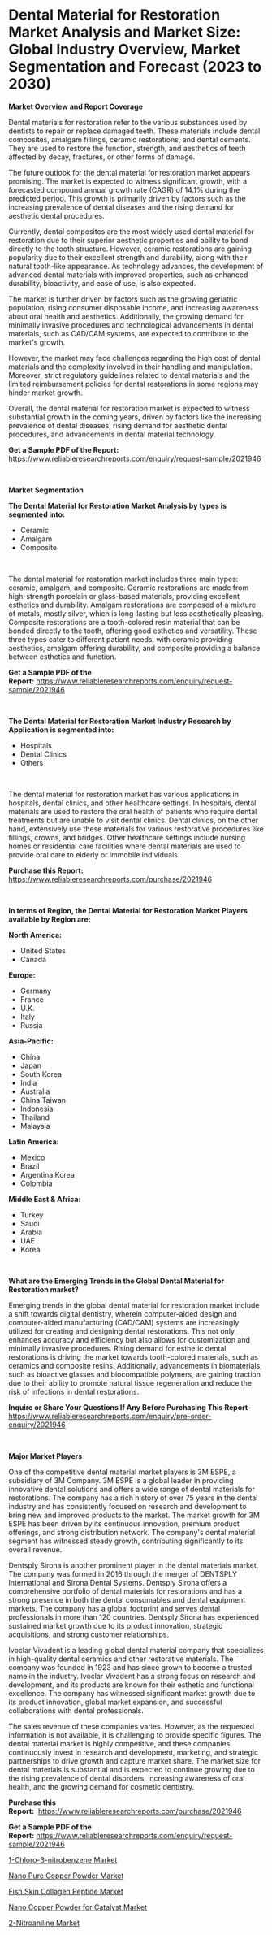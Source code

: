 <p><h1>Dental Material for Restoration Market Analysis and Market Size: Global Industry Overview, Market Segmentation and Forecast (2023 to 2030)</h1></p><p><strong>Market Overview and Report Coverage</strong></p>
<p><p>Dental materials for restoration refer to the various substances used by dentists to repair or replace damaged teeth. These materials include dental composites, amalgam fillings, ceramic restorations, and dental cements. They are used to restore the function, strength, and aesthetics of teeth affected by decay, fractures, or other forms of damage.</p><p>The future outlook for the dental material for restoration market appears promising. The market is expected to witness significant growth, with a forecasted compound annual growth rate (CAGR) of 14.1% during the predicted period. This growth is primarily driven by factors such as the increasing prevalence of dental diseases and the rising demand for aesthetic dental procedures.</p><p>Currently, dental composites are the most widely used dental material for restoration due to their superior aesthetic properties and ability to bond directly to the tooth structure. However, ceramic restorations are gaining popularity due to their excellent strength and durability, along with their natural tooth-like appearance. As technology advances, the development of advanced dental materials with improved properties, such as enhanced durability, bioactivity, and ease of use, is also expected.</p><p>The market is further driven by factors such as the growing geriatric population, rising consumer disposable income, and increasing awareness about oral health and aesthetics. Additionally, the growing demand for minimally invasive procedures and technological advancements in dental materials, such as CAD/CAM systems, are expected to contribute to the market's growth.</p><p>However, the market may face challenges regarding the high cost of dental materials and the complexity involved in their handling and manipulation. Moreover, strict regulatory guidelines related to dental materials and the limited reimbursement policies for dental restorations in some regions may hinder market growth.</p><p>Overall, the dental material for restoration market is expected to witness substantial growth in the coming years, driven by factors like the increasing prevalence of dental diseases, rising demand for aesthetic dental procedures, and advancements in dental material technology.</p></p>
<p><strong>Get a Sample PDF of the Report:</strong> <a href="https://www.reliableresearchreports.com/enquiry/request-sample/2021946">https://www.reliableresearchreports.com/enquiry/request-sample/2021946</a></p>
<p>&nbsp;</p>
<p><strong>Market Segmentation</strong></p>
<p><strong>The Dental Material for Restoration Market Analysis by types is segmented into:</strong></p>
<p><ul><li>Ceramic</li><li>Amalgam</li><li>Composite</li></ul></p>
<p>&nbsp;</p>
<p><p>The dental material for restoration market includes three main types: ceramic, amalgam, and composite. Ceramic restorations are made from high-strength porcelain or glass-based materials, providing excellent esthetics and durability. Amalgam restorations are composed of a mixture of metals, mostly silver, which is long-lasting but less aesthetically pleasing. Composite restorations are a tooth-colored resin material that can be bonded directly to the tooth, offering good esthetics and versatility. These three types cater to different patient needs, with ceramic providing aesthetics, amalgam offering durability, and composite providing a balance between esthetics and function.</p></p>
<p><strong>Get a Sample PDF of the Report:</strong>&nbsp;<a href="https://www.reliableresearchreports.com/enquiry/request-sample/2021946">https://www.reliableresearchreports.com/enquiry/request-sample/2021946</a></p>
<p>&nbsp;</p>
<p><strong>The Dental Material for Restoration Market Industry Research by Application is segmented into:</strong></p>
<p><ul><li>Hospitals</li><li>Dental Clinics</li><li>Others</li></ul></p>
<p>&nbsp;</p>
<p><p>The dental material for restoration market has various applications in hospitals, dental clinics, and other healthcare settings. In hospitals, dental materials are used to restore the oral health of patients who require dental treatments but are unable to visit dental clinics. Dental clinics, on the other hand, extensively use these materials for various restorative procedures like fillings, crowns, and bridges. Other healthcare settings include nursing homes or residential care facilities where dental materials are used to provide oral care to elderly or immobile individuals.</p></p>
<p><strong>Purchase this Report:</strong>&nbsp; <a href="https://www.reliableresearchreports.com/purchase/2021946">https://www.reliableresearchreports.com/purchase/2021946</a></p>
<p>&nbsp;</p>
<p><strong>In terms of Region, the Dental Material for Restoration Market Players available by Region are:</strong></p>
<p>
    <p> <strong> North America: </strong>
        <ul>
            <li>United States</li>
            <li>Canada</li>
        </ul>
        </p> 
    <p> <strong> Europe: </strong>
        <ul>
            <li>Germany</li>
            <li>France</li>
            <li>U.K.</li>
            <li>Italy</li>
            <li>Russia</li>
        </ul>
        </p> 
    <p> <strong> Asia-Pacific: </strong>
        <ul>
            <li>China</li>
            <li>Japan</li>
            <li>South Korea</li>
            <li>India</li>
            <li>Australia</li>
            <li>China Taiwan</li>
            <li>Indonesia</li>
            <li>Thailand</li>
            <li>Malaysia</li>
        </ul>
        </p> 
    <p> <strong> Latin America: </strong>
        <ul>
            <li>Mexico</li>
            <li>Brazil</li>
            <li>Argentina Korea</li>
            <li>Colombia</li>
        </ul>
        </p> 
    <p> <strong> Middle East & Africa: </strong>
        <ul>
            <li>Turkey</li>
            <li>Saudi</li>
            <li>Arabia</li>
            <li>UAE</li>
            <li>Korea</li>
        </ul>
    </p>
    </p>
<p>&nbsp;</p>
<p><strong>What are the Emerging Trends in the Global Dental Material for Restoration market?</strong></p>
<p><p>Emerging trends in the global dental material for restoration market include a shift towards digital dentistry, wherein computer-aided design and computer-aided manufacturing (CAD/CAM) systems are increasingly utilized for creating and designing dental restorations. This not only enhances accuracy and efficiency but also allows for customization and minimally invasive procedures. Rising demand for esthetic dental restorations is driving the market towards tooth-colored materials, such as ceramics and composite resins. Additionally, advancements in biomaterials, such as bioactive glasses and biocompatible polymers, are gaining traction due to their ability to promote natural tissue regeneration and reduce the risk of infections in dental restorations.</p></p>
<p><strong>Inquire or Share Your Questions If Any Before Purchasing This Report</strong>- <a href="https://www.reliableresearchreports.com/enquiry/pre-order-enquiry/2021946">https://www.reliableresearchreports.com/enquiry/pre-order-enquiry/2021946</a></p>
<p>&nbsp;</p>
<p><strong>Major Market Players</strong></p>
<p><p>One of the competitive dental material market players is 3M ESPE, a subsidiary of 3M Company. 3M ESPE is a global leader in providing innovative dental solutions and offers a wide range of dental materials for restorations. The company has a rich history of over 75 years in the dental industry and has consistently focused on research and development to bring new and improved products to the market. The market growth for 3M ESPE has been driven by its continuous innovation, premium product offerings, and strong distribution network. The company's dental material segment has witnessed steady growth, contributing significantly to its overall revenue. </p><p>Dentsply Sirona is another prominent player in the dental materials market. The company was formed in 2016 through the merger of DENTSPLY International and Sirona Dental Systems. Dentsply Sirona offers a comprehensive portfolio of dental materials for restorations and has a strong presence in both the dental consumables and dental equipment markets. The company has a global footprint and serves dental professionals in more than 120 countries. Dentsply Sirona has experienced sustained market growth due to its product innovation, strategic acquisitions, and strong customer relationships. </p><p>Ivoclar Vivadent is a leading global dental material company that specializes in high-quality dental ceramics and other restorative materials. The company was founded in 1923 and has since grown to become a trusted name in the industry. Ivoclar Vivadent has a strong focus on research and development, and its products are known for their esthetic and functional excellence. The company has witnessed significant market growth due to its product innovation, global market expansion, and successful collaborations with dental professionals.</p><p>The sales revenue of these companies varies. However, as the requested information is not available, it is challenging to provide specific figures. The dental material market is highly competitive, and these companies continuously invest in research and development, marketing, and strategic partnerships to drive growth and capture market share. The market size for dental materials is substantial and is expected to continue growing due to the rising prevalence of dental disorders, increasing awareness of oral health, and the growing demand for cosmetic dentistry.</p></p>
<p><strong>Purchase this Report:</strong>&nbsp;&nbsp;<a href="https://www.reliableresearchreports.com/purchase/2021946">https://www.reliableresearchreports.com/purchase/2021946</a></p>
<p></p>
<p><strong>Get a Sample PDF of the Report:</strong>&nbsp;<a href="https://www.reliableresearchreports.com/enquiry/request-sample/2021946">https://www.reliableresearchreports.com/enquiry/request-sample/2021946</a></p>
<p><p><a href="https://github.com/amae102299/Market-Research-Report-List-1/blob/main/1-chloro-3-nitrobenzene-market.md">1-Chloro-3-nitrobenzene Market</a></p><p><a href="https://medium.com/@graycehuels/nano-pure-copper-powder-market-outlook-industry-overview-and-forecast-2023-to-2030-0cb0fe3adae1">Nano Pure Copper Powder Market</a></p><p><a href="https://medium.com/@cullenblick/fish-skin-collagen-peptide-market-furnishes-information-on-market-share-market-trends-and-market-3af5e8cb4cd5">Fish Skin Collagen Peptide Market</a></p><p><a href="https://medium.com/@janbogisich/decoding-nano-copper-powder-for-catalyst-market-metrics-market-share-trends-and-growth-patterns-895d47ac5aee">Nano Copper Powder for Catalyst Market</a></p><p><a href="https://github.com/prosalinda88/Market-Research-Report-List-1/blob/main/2-nitroaniline-market.md">2-Nitroaniline Market</a></p></p>